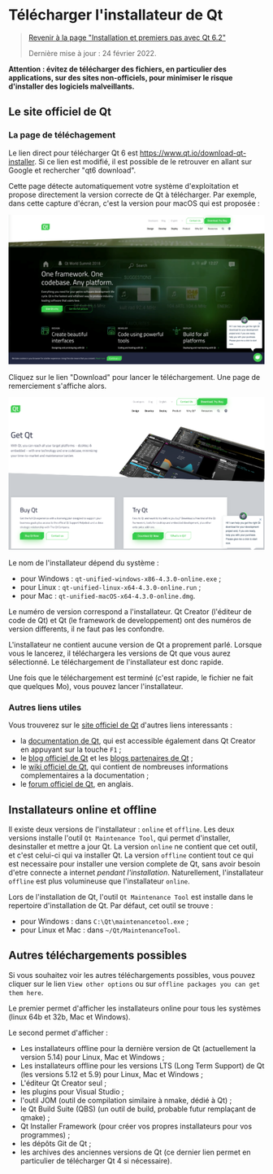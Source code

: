 
# Télécharger l'installateur de Qt

> [Revenir à la page "Installation et premiers pas avec Qt 6.2"](README.md)
> 
> Dernière mise à jour : 24 février 2022.

**Attention : évitez de télécharger des fichiers, en particulier des applications, sur des sites non-officiels, 
pour minimiser le risque d'installer des logiciels malveillants.**

## Le site officiel de Qt

### La page de téléchagement 

Le lien direct pour télécharger Qt 6 est https://www.qt.io/download-qt-installer. Si ce lien est modifié, il 
est possible de le retrouver en allant sur Google et rechercher "qt6 download".

Cette page détecte automatiquement
votre système d'exploitation et propose directement la version correcte de Qt à télécharger. Par exemple, dans cette 
capture d'écran, c'est la version pour macOS qui est proposée :

![Page de téléchargement de Qt](images/download_01.png)

Cliquez sur le lien "Download" pour lancer le téléchargement. Une page de remerciement s'affiche alors.

![Page de téléchargement de Qt](images/download_02.png)

Le nom de l'installateur dépend du système :

- pour Windows : `qt-unified-windows-x86-4.3.0-online.exe` ;
- pour Linux : `qt-unified-linux-x64-4.3.0-online.run` ;
- pour Mac : `qt-unified-macOS-x64-4.3.0-online.dmg`.

Le numéro de version correspond a l'installateur. Qt Creator (l'éditeur de code
de Qt) et Qt (le framework de developpement) ont des numéros de version differents, 
il ne faut pas les confondre.

L'installateur ne contient aucune version de Qt a proprement parlé. Lorsque vous le lancerez, il téléchargera les versions
de Qt que vous aurez sélectionné. Le téléchargement de l'installateur est donc rapide.

Une fois que le téléchargement est terminé (c'est rapide, le fichier ne fait que quelques Mo), vous pouvez 
lancer l'installateur.

### Autres liens utiles

Vous trouverez sur le [site officiel de Qt](http://www.qt.io/) d'autres liens interessants :

- la [documentation de Qt](http://doc.qt.io/), qui est accessible également dans Qt Creator en appuyant sur 
la touche `F1` ;
- le [blog officiel de Qt](http://blog.qt.io/dev/) et les [blogs partenaires de Qt](http://planet.qt.io/) ;
- le [wiki officiel de Qt](http://wiki.qt.io/Main), qui contient de nombreuses informations complementaires a la documentation ;
- le [forum officiel de Qt](https://forum.qt.io/), en anglais.

## Installateurs online et offline

Il existe deux versions de l'installateur : `online` et `offline`. Les deux versions installe l'outil
`Qt Maintenance Tool`, qui permet d'installer, desinstaller et mettre a jour Qt. La version `online` ne
contient que cet outil, et c'est celui-ci qui va installer Qt. La version `offline` contient tout
ce qui est necessaire pour installer une version complete de Qt, sans avoir besoin d'etre connecte
a internet _pendant l'installation_. Naturellement, l'installateur `offline` est plus volumineuse que 
l'installateur `online`.

Lors de l'installation de Qt, l'outil `Qt Maintenance Tool` est installe dans le repertoire d'installation de Qt. 
Par défaut, cet outil se trouve :

- pour Windows : dans `C:\Qt\maintenancetool.exe` ;
- pour Linux et Mac : dans `~/Qt/MaintenanceTool`.

## Autres téléchargements possibles

Si vous souhaitez voir les autres téléchargements possibles, vous pouvez cliquer sur le lien `View other options` 
ou sur `offline packages you can get them here`.

Le premier permet d'afficher les installateurs online pour tous les systèmes (linux 64b et 32b, Mac et Windows).

Le second permet d'afficher :

- Les installateurs offline pour la dernière version de Qt (actuellement la version 5.14) pour Linux, Mac et Windows ;
- Les installateurs offline pour les versions LTS (Long Term Support) de Qt (les versions 5.12 et 5.9) pour Linux, Mac et Windows ;
- L'éditeur Qt Creator seul ;
- les plugins pour Visual Studio ;
- l'outil JOM (outil de compilation similaire à nmake, dédié à Qt) ;
- le Qt Build Suite (QBS) (un outil de build, probable futur remplaçant de qmake) ;
- Qt Installer Framework (pour créer vos propres installateurs pour vos programmes) ;
- les dépôts Git de Qt ;
- les archives des anciennes versions de Qt (ce dernier lien permet en particulier de télécharger Qt 4 si nécessaire).
